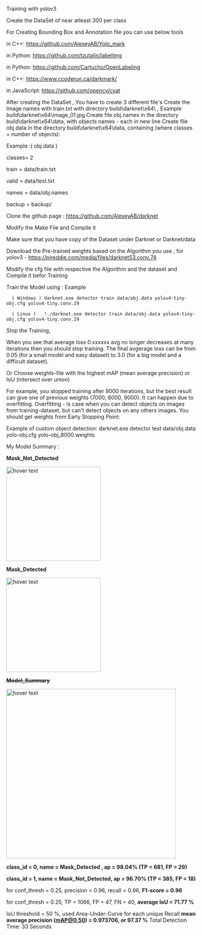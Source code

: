 
Training with yolov3

 Create the DataSet of near atleast 300 per class 


For Creating Bounding Box and Annotation file  you can use below tools 

in C++: https://github.com/AlexeyAB/Yolo_mark

in Python: https://github.com/tzutalin/labelImg

in Python: https://github.com/Cartucho/OpenLabeling

in C++: https://www.ccoderun.ca/darkmark/

in JavaScript: https://github.com/opencv/cvat


After creating the DataSet ,
You have to create 3 different file's
 Create the Image names with train.txt with directory build\darknet\x64\ , Example build\darknet\x64\image_01.jpg 
 Create file obj.names in the directory build\darknet\x64\data\, with objects names - each in new line
 Create file obj.data in the directory build\darknet\x64\data\, containing (where classes = number of objects):
 
 Example :( obj.data )
 
  classes= 2
  
  train  = data/train.txt
  
  valid  = data/test.txt
  
  names = data/obj.names
  
  backup = backup/
  
  Clone the github page : 
  https://github.com/AlexeyAB/darknet
  
  Modify the Make File and Compile it 
  
  
  Make sure that you have copy of the Dataset under Darknet or Darknet/data
  
  Download the Pre-trained weights based on the Algorithm you use , for yolov3 - https://pjreddie.com/media/files/darknet53.conv.74
  
  Modify the cfg file with respective the Algorithm and the dataset and Compile it befor Training 
  
  Train the Model using : Example 
  
      ( Windows ) darknet.exe detector train data/obj.data yolov4-tiny-obj.cfg yolov4-tiny.conv.29 
               
      ( Linux )   !./darknet.exe detector train data/obj.data yolov4-tiny-obj.cfg yolov4-tiny.conv.29
  
  Stop the Training,
  
  When you see that average loss 0.xxxxxx avg no longer decreases at many iterations then you should stop training. The final avgerage loss can be from 0.05 (for   a small model and easy dataset) to 3.0 (for a big model and a difficult dataset).
  
  Or Choose weights-file with the highest mAP (mean average precision) or IoU (intersect over union)
  
  
For example, you stopped training after 9000 iterations, but the best result can give one of previous weights (7000, 8000, 9000). It can happen due to          overfitting. Overfitting - is case when you can detect objects on images from training-dataset, but can't detect objects on any others images. You should get weights from Early Stopping Point:



Example of custom object detection: darknet.exe detector test data/obj.data yolo-obj.cfg yolo-obj_8000.weights



 My Model Summary :
 
 

<b> Mask_Not_Detected</b>
<p align="left">
  
  <img src="https://github.com/Ganesh9100/Mask-Detection-YOLO_V3-/blob/master/download1.png" width="250" title="hover text">
  
</p>
<b> Mask_Detected</b>
<p align="left">
  
  <img src="https://github.com/Ganesh9100/Mask-Detection-YOLO_V3-/blob/master/download2.png" width="250" title="hover text">
  
</p>

<b><s> Model_Summary</s></b>
<p align="left">
  
  <img src="https://github.com/Ganesh9100/Mask-Detection-YOLO_V3-/blob/master/summary.jpeg" width="450" title="hover text">
  
</p>



<p>
 <b>class_id = 0, name = Mask_Detected , ap = 98.04% (TP = 681, FP = 29)</b>
 
 <b>class_id = 1, name = Mask_Not_Detected, ap = 96.70% (TP = 385, FP = 18)</b>

for conf_thresh = 0.25, precision = 0.96, recall = 0.96, <b>F1-score = 0.96</b>

for conf_thresh = 0.25, TP = 1066, FP = 47, FN = 40, <b>average IoU = 71.77 %</b>

IoU threshold = 50 %, used Area-Under-Curve for each unique Recall
<b>mean average precision (mAP@0.50) = 0.973706, or 97.37 %</b>
Total Detection Time: 33 Seconds

</p>




 

